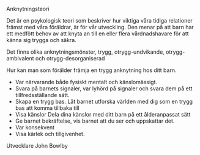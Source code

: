 Anknytningsteori

Det är en psykologisk teori som beskriver hur viktiga våra tidiga relationer främst med våra föräldrar, är för vår utveckling.
Den menar på att barn har ett medfött behov av att knyta an till en eller flera vårdnadshavare för att känna sig trygga och säkra.

Det finns olika anknytningsmönster, trygg, otrygg-undvikande, otrygg-ambivalent och otrygg-desorganiserad

Hur kan man som förälder främja en trygg anknytning hos ditt barn.
- Var närvarande både fysiskt mentalt och känslomässigt.
- Svara på barnets signaler, var lyhörd på signaler och svara dem på ett tillfredsställande sätt.
- Skapa en trygg bas. Låt barnet utforska världen med dig som en trygg bas att komma tillbaka till
- Visa känslor Dela dina känslor med ditt barn på ett ålderanpassat sätt
- Ge barnet bekräftelse, vis barnet att du ser och uppskattar det.
- Var konsekvent
- Visa kärlek och tillgivenhet.

Utvecklare
John Bowlby